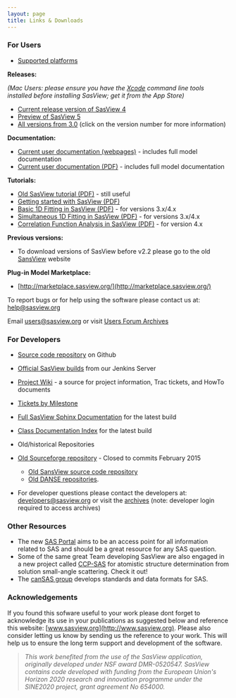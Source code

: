 ```yaml
---
layout: page
title: Links & Downloads
---
```


### For Users
*   [Supported platforms](/faq)

**Releases:**

_(Mac Users: please ensure you have the [Xcode](https://en.wikipedia.org/wiki/Xcode) command line tools installed before installing SasView; get it from the App Store)_

- [Current release version of SasView 4](https://github.com/SasView/sasview/releases/latest "SasView download")
- [Preview of SasView 5](https://github.com/SasView/sasview/releases/tag/v5.0-beta.1 "SasView download")
- [All versions from 3.0](https://github.com/SasView/sasview/tags "SasView download") (click on the version number for more information)

**Documentation:**
-   [Current user documentation (webpages)](/docs/user/user.html) - includes full model documentation 
-   [Current user documentation (PDF)](/downloads/SasViewDocumentation.pdf) - includes full model documentation  
    
<a name="tutorials"></a>

**Tutorials:**
*   [Old SasView tutorial (PDF)](/downloads/OldTutorial.pdf) - still useful
*   [Getting started with SasView (PDF)](/downloads/getting_started_with_sasview.pdf)
*   [Basic 1D Fitting in SasView (PDF)](/downloads/basic_1d_fitting_in_sasview_v3x_4x.pdf) - for versions 3.x/4.x
*   [Simultaneous 1D Fitting in SasView (PDF)](/downloads/simultaneous_1d_fitting_in_sasview_v3x_4x.pdf) - for versions 3.x/4.x
*   [Correlation Function Analysis in SasView (PDF)](/downloads/correlation_function_analysis_in_sasview_v4x.pdf) - for version 4.x

  
**Previous versions:**
*   To download versions of SasView before v2.2 please go to the old [SansView](http://danse.chem.utk.edu/sansview.html#downloads) website

  
**Plug-in Model Marketplace:**
*   [http://marketplace.sasview.org/](http://marketplace.sasview.org/)

  
To report bugs or for help using the software please contact us at: [help@sasview.org](mailto:help@sasview.org)

Email [users@sasview.org](mailto:users@sasview.org) or visit [Users Forum Archives](http://sourceforge.net/mailarchive/forum.php?forum_name=sasview-users)

  

### For Developers
*   [Source code repository](https://github.com/SasView/sasview) on Github
*   [Official SasView builds](https://jenkins.esss.dk/sasview/view/Master-Builds) from our Jenkins Server
*   [Project Wiki](http://trac.sasview.org/wiki/) - a source for project information, Trac tickets, and HowTo documents
*   [Tickets by Milestone](http://trac.sasview.org/report/3/)
*   [Full SasView Sphinx Documentation](/docs) for the latest build
*   [Class Documentation Index](/docs/dev/dev.html) for the latest build
*   Old/historical Repositories
*   [Old Sourceforge repository](http://sourceforge.net/p/sasview/code/) - Closed to commits February 2015
    *   [Old SansView source code repository](http://sansviewproject.svn.sourceforge.net/viewvc/sansviewproject/)
    *   [Old DANSE repositories](http://danse.us/admin/repolist).

*   For developer questions please contact the developers at: [developers@sasview.org](mailto:developers@sasview.org) or visit the [archives](https://sourceforge.net/p/sasview/mailman/sasview-users/) (note: developer login required to access archives)

  

### Other Resources
*   The new [SAS Portal](http://www.smallangle.org) aims to be an access point for all information related to SAS and should be a great resource for any SAS question.
*   Some of the same great Team developing SasView are also engaged in a new project called [CCP-SAS](http://www.ccpsas.org) for atomistic structure determination from solution small-angle scattering. Check it out!
*   The [canSAS group](http://www.cansas.org) develops standards and data formats for SAS.

  
### Acknowledgements

If you found this sofware useful to your work please dont forget to acknowledge its use in your publications as suggested below and reference this website: [www.sasview.org](http://www.sasview.org). Please also consider letting us know by sending us the reference to your work. This will help us to ensure the long term support and development of the software.

> _This work benefited from the use of the SasView application, originally developed under NSF award DMR-0520547. SasView contains code developed with funding from the European Union's Horizon 2020 research and innovation programme under the SINE2020 project, grant agreement No 654000._